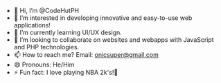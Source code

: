 - 👋 Hi, I’m @CodeHutPH
- 👀 I’m interested in developing innovative and easy-to-use web applications!
- 🌱 I’m currently learning UI/UX design.
- 💞️ I’m looking to collaborate on websites and webapps with JavaScript and PHP technologies.
- 📫 How to reach me? Email: onicsuper@gmail.com
- 😄 Pronouns: He/Him
- ⚡ Fun fact: I love playing NBA 2k's!🏀

<!---
CodeHutPH/CodeHutPH is a ✨ special ✨ repository because its `README.md` (this file) appears on your GitHub profile.
You can click the Preview link to take a look at your changes.
--->
